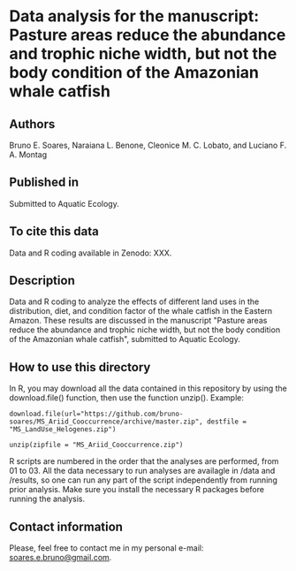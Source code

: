# Data analysis for the manuscript: Pasture areas reduce the abundance and trophic niche width, but not the body condition of the Amazonian whale catfish
 
## Authors
Bruno E. Soares, Naraiana L. Benone, Cleonice M. C. Lobato, and Luciano F. A. Montag

## Published in
Submitted to Aquatic Ecology.

## To cite this data
Data and R coding available in Zenodo: XXX.

## Description
Data and R coding to analyze the effects of different land uses in the distribution, diet, and condition factor of the whale catfish in the Eastern Amazon. These results are discussed in the manuscript  "Pasture areas reduce the abundance and trophic niche width, but not the body condition of the Amazonian whale catfish", submitted to Aquatic Ecology.

## How to use this directory
In R, you may download all the data contained in this repository by using the download.file() function, then use the function unzip(). Example:

`
download.file(url="https://github.com/bruno-soares/MS_Ariid_Cooccurrence/archive/master.zip", destfile = "MS_LandUse_Helogenes.zip")
`

`
unzip(zipfile = "MS_Ariid_Cooccurrence.zip")
`

R scripts are numbered in the order that the analyses are performed, from 01 to 03. All the data necessary to run analyses are availagle in /data and /results, so one can run any part of the script independently from running prior analysis. Make sure you install the necessary R packages before running the analysis.

## Contact information
Please, feel free to contact me in my personal e-mail: soares.e.bruno@gmail.com.

